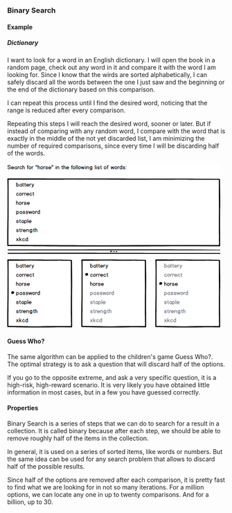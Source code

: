 ### Binary Search

#### Example

##### Dictionary

I want to look for a word in an English dictionary.
I will open the book in a random page, check out any word in it and compare it
with the word I am looking for. Since I know that the wirds are sorted
alphabetically, I can safely discard all the words between the one I just saw
and the beginning or the end of the dictionary based on this comparison.

I can repeat this process until I find the desired word, noticing that the
range is reduced after every comparison.

Repeating this steps I will reach the desired word, sooner or later. But if
instead of comparing with any random word, I compare with the word that is
exactly in the middle of the not yet discarded list, I am minimizing the
number of required comparisons, since every time I will be discarding half of
the words.

![](01-binary-search.horse.png)

#### Guess Who?

The same algorithm can be applied to the children's game Guess Who?. The
optimal strategy is to ask a question that will discard half of the options.

If you go to the opposite extreme, and ask a very specific question, it is
a high-risk, high-reward scenario. It is very likely you have obtained little
information in most cases, but in a few you have guessed correctly.

#### Properties

Binary Search is a series of steps that we can do to search for a result in a
collection. It is called binary because after each step, we should be able to
remove roughly half of the items in the collection.

In general, it is used on a series of sorted items, like words or numbers.
But the same idea can be used for any search problem that allows to discard
half of the possible results.

Since half of the options are removed after each comparison, it is pretty fast
to find what we are looking for in not so many iterations. For a million
options, we can locate any one in up to twenty comparisons. And for a billion,
up to 30.
